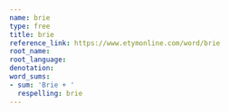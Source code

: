 ```yaml
---
name: brie
type: free
title: brie
reference_link: https://www.etymonline.com/word/brie
root_name: 
root_language: 
denotation: 
word_sums:
- sum: 'Brie + '
  respelling: brie
---
```

